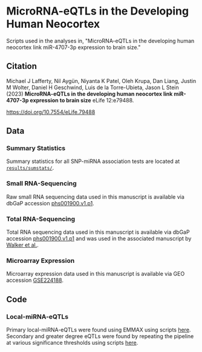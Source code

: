 # MicroRNA-eQTLs in the Developing Human Neocortex

Scripts used in the analyses in, "MicroRNA-eQTLs in the developing human neocortex link miR-4707-3p expression to brain size."  

## Citation

Michael J Lafferty, Nil Aygün, Niyanta K Patel, Oleh Krupa, Dan Liang, Justin M Wolter, Daniel H Geschwind, Luis de la Torre-Ubieta, Jason L Stein (2023) **MicroRNA-eQTLs in the developing human neocortex link miR-4707-3p expression to brain size** eLife 12:e79488.  

https://doi.org/10.7554/eLife.79488  

## Data

### Summary Statistics
Summary statistics for all SNP-miRNA association tests are located at [`results/sumstats/`](https://github.com/mikelaff/mirna-eqtl-manuscript/tree/main/results/sumstats).  

### Small RNA-Sequencing
Raw small RNA sequencing data used in this manuscript is available via dbGaP accession [phs001900.v1.p1](https://www.ncbi.nlm.nih.gov/projects/gap/cgi-bin/study.cgi?study_id=phs003106.v1.p1).  

### Total RNA-Sequencing
Total RNA sequencing data used in this manuscript is available via dbGaP accession [phs001900.v1.p1](https://www.ncbi.nlm.nih.gov/projects/gap/cgi-bin/study.cgi?study_id=phs001900.v1.p1) and was used in the associated manuscript by [Walker et al.](https://doi.org/10.1016/j.cell.2019.09.021).  

### Microarray Expression
Microarray expression data used in this manuscript is available via GEO accession [GSE224188](https://doi.org/10.1016/j.cell.2019.09.021).

## Code

### Local-miRNA-eQTLs

Primary local-miRNA-eQTLs were found using EMMAX using scripts [here](https://github.com/mikelaff/mirna-eqtl-manuscript/tree/main/src/emmax/final_pipeline). Secondary and greater degree eQTLs were found by repeating the pipeline at various significance thresholds using scripts [here](https://github.com/mikelaff/mirna-eqtl-manuscript/tree/main/src/conditionally_independent_eqtls).





